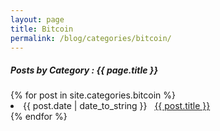 ```yaml
---
layout: page
title: Bitcoin
permalink: /blog/categories/bitcoin/
---
```


<h5> Posts by Category : {{ page.title }} </h5>

<div class="card">
{% for post in site.categories.bitcoin %}
 <li class="category-posts"><span>{{ post.date | date_to_string }}</span> &nbsp; <a href="{{ post.url }}">{{ post.title }}</a></li>
{% endfor %}
</div>